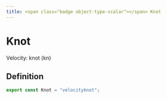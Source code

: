 ```yaml
---
title: <span class="badge object-type-scalar"></span> Knot
---
```

# <span class="badge object-type-scalar"></span> Knot

Velocity: knot (kn)

## Definition

```typescript
export const Knot = "velocityknot";

```
